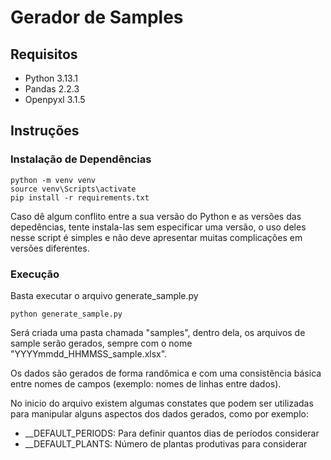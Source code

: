 # Gerador de Samples

## Requisitos

- Python 3.13.1
- Pandas 2.2.3
- Openpyxl 3.1.5

## Instruções

### Instalação de Dependências

```[bash]
python -m venv venv
source venv\Scripts\activate
pip install -r requirements.txt
```

Caso dê algum conflito entre a sua versão do Python e as versões das depedências, tente instala-las sem especificar uma versão, o uso deles nesse script é simples e não deve apresentar muitas complicações em versões diferentes.

### Execução

Basta executar o arquivo generate_sample.py

```[bash]
python generate_sample.py
```

Será criada uma pasta chamada "samples", dentro dela, os arquivos de sample serão gerados, sempre com o nome "YYYYmmdd_HHMMSS_sample.xlsx".

Os dados são gerados de forma randômica e com uma consistência básica entre nomes de campos (exemplo: nomes de linhas entre dados).

No inicio do arquivo existem algumas constates que podem ser utilizadas para manipular alguns aspectos dos dados gerados, como por exemplo:


- __DEFAULT_PERIODS: Para definir quantos dias de períodos considerar
- __DEFAULT_PLANTS: Número de plantas produtivas para considerar